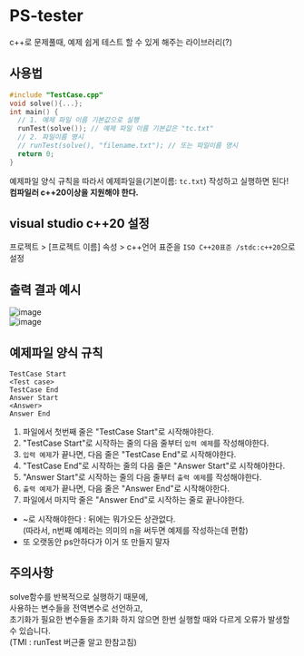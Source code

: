# PS-tester
c++로 문제풀때, 예제 쉽게 테스트 할 수 있게 해주는 라이브러리(?)

## 사용법
```c++
#include "TestCase.cpp"
void solve(){...};
int main() {
  // 1. 예제 파일 이름 기본값으로 실행
  runTest(solve()); // 예제 파일 이름 기본값은 "tc.txt"
  // 2. 파일이름 명시
  // runTest(solve(), "filename.txt"); // 또는 파일이름 명시
  return 0;
}
```
예제파일 양식 규칙을 따라서 예제파일을(기본이름: `tc.txt`) 작성하고 실행하면 된다!
**컴파일러 c++20이상을 지원해야 한다.**

## visual studio c++20 설정
프로젝트 > [프로젝트 이름] 속성 > c++언어 표준을 `ISO C++20표준 /stdc:c++20`으로 설정

## 출력 결과 예시
![image](https://user-images.githubusercontent.com/16981721/137499027-7e05fdfa-8e11-4f91-bdd8-0323ca295c96.png)  
![image](https://user-images.githubusercontent.com/16981721/137499231-a6d372b3-b90d-4894-b90f-53b9b1d9dfb4.png)  


## 예제파일 양식 규칙
```
TestCase Start
<Test case>
TestCase End
Answer Start
<Answer>
Answer End
```
1. 파일에서 첫번째 줄은 "TestCase Start"로 시작해야한다.  
2. "TestCase Start"로 시작하는 줄의 다음 줄부터 `입력 예제`를 작성해야한다.  
4. `입력 예제`가 끝나면, 다음 줄은 "TestCase End"로 시작해야한다.  
5. "TestCase End"로 시작하는 줄의 다음 줄은 "Answer Start"로 시작해야한다.  
6. "Answer Start"로 시작하는 줄의 다음 줄부터 `출력 예제`를 작성해야한다.  
7. `출력 예제`가 끝나면, 다음 줄은 "Answer End"로 시작해야한다.  
8. 파일에서 마지막 줄은 "Answer End"로 시작하는 줄로 끝나야한다.  

- ~로 시작해야한다 : 뒤에는 뭐가오든 상관없다.  
(따라서, n번째 예제라는 의미의 n을 써두면 예제를 작성하는데 편함)
- 또 오랫동안 ps안하다가 이거 또 만들지 말자

## 주의사항
solve함수를 반복적으로 실행하기 때문에,  
사용하는 변수들을 전역변수로 선언하고,  
초기화가 필요한 변수들을 초기화 하지 않으면 한번 실행할 때와 다르게 오류가 발생할 수 있습니다.  
(TMI : runTest 버근줄 알고 한참고침)
